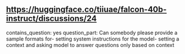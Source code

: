 ## https://huggingface.co/tiiuae/falcon-40b-instruct/discussions/24

contains_question: yes
question_part: Can somebody please provide a sample formats for- setting system instructions for the model- setting a context and asking model to answer questions only based on context